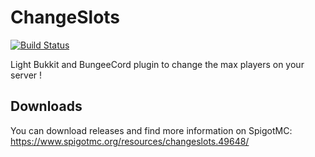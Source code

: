 # ChangeSlots
[![Build Status](https://travis-ci.org/MrMicky-FR/ChangeSlots.svg?branch=master)](https://travis-ci.org/MrMicky-FR/ChangeSlots)

Light Bukkit and BungeeCord plugin to change the max players on your server !

## Downloads
You can download releases and find more information on SpigotMC: https://www.spigotmc.org/resources/changeslots.49648/
